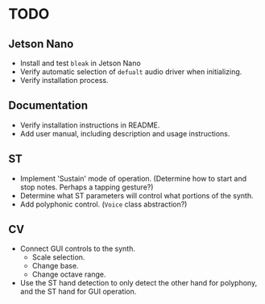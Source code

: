 # TODO

## Jetson Nano

* Install and test `bleak` in Jetson Nano
* Verify automatic selection of `defualt` audio driver when initializing.
* Verify installation process.


## Documentation

* Verify installation instructions in README.
* Add user manual, including description and usage instructions.


## ST

* Implement 'Sustain' mode of operation. (Determine how to start and stop notes. Perhaps a tapping gesture?)
* Determine what ST parameters will control what portions of the synth.
* Add polyphonic control. (`Voice` class abstraction?)


## CV

* Connect GUI controls to the synth.
    * Scale selection.
    * Change base.
    * Change octave range.
* Use the ST hand detection to only detect the other hand for polyphony, and the ST hand for GUI operation.
